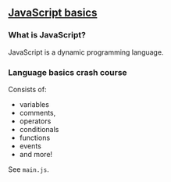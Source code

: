 ## [JavaScript basics](https://developer.mozilla.org/en-US/docs/Learn/Getting_started_with_the_web/JavaScript_basics)

### What is JavaScript?

JavaScript is a dynamic programming language.  

### Language basics crash course

Consists of:
* variables
* comments,
* operators
* conditionals
* functions
* events
* and more!

See `main.js`.  
